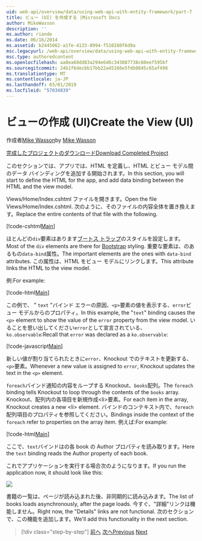 ```yaml
---
uid: web-api/overview/data/using-web-api-with-entity-framework/part-7
title: ビュー (UI) を作成する |Microsoft Docs
author: MikeWasson
description: ''
ms.author: riande
ms.date: 06/16/2014
ms.assetid: b2445062-a1fe-4133-8994-f510280f6d9a
msc.legacyurl: /web-api/overview/data/using-web-api-with-entity-framework/part-7
msc.type: authoredcontent
ms.openlocfilehash: aa0ea68dd83a294e6d6c343887738c60eef595bf
ms.sourcegitcommit: 24b1f6decbb17bb22a45166e5fdb0845c65af498
ms.translationtype: MT
ms.contentlocale: ja-JP
ms.lasthandoff: 03/01/2019
ms.locfileid: "57034839"
---
```

<a name="create-the-view-ui"></a><span data-ttu-id="2c6dc-102">ビューの作成 (UI)</span><span class="sxs-lookup"><span data-stu-id="2c6dc-102">Create the View (UI)</span></span>
====================
<span data-ttu-id="2c6dc-103">作成者[Mike Wasson](https://github.com/MikeWasson)</span><span class="sxs-lookup"><span data-stu-id="2c6dc-103">by [Mike Wasson](https://github.com/MikeWasson)</span></span>

[<span data-ttu-id="2c6dc-104">完成したプロジェクトのダウンロード</span><span class="sxs-lookup"><span data-stu-id="2c6dc-104">Download Completed Project</span></span>](https://github.com/MikeWasson/BookService)

<span data-ttu-id="2c6dc-105">このセクションでは、アプリでは、HTML を定義し、HTML とビュー モデル間のデータ バインディングを追加する開始されます。</span><span class="sxs-lookup"><span data-stu-id="2c6dc-105">In this section, you will start to define the HTML for the app, and add data binding between the HTML and the view model.</span></span>

<span data-ttu-id="2c6dc-106">Views/Home/Index.cshtml ファイルを開きます。</span><span class="sxs-lookup"><span data-stu-id="2c6dc-106">Open the file Views/Home/Index.cshtml.</span></span> <span data-ttu-id="2c6dc-107">次のように、そのファイルの内容全体を置き換えます。</span><span class="sxs-lookup"><span data-stu-id="2c6dc-107">Replace the entire contents of that file with the following.</span></span>

[!code-cshtml[Main](part-7/samples/sample1.cshtml)]

<span data-ttu-id="2c6dc-108">ほとんどの`div`要素はあります[ブートス トラップ](http://getbootstrap.com/)のスタイルを設定します。</span><span class="sxs-lookup"><span data-stu-id="2c6dc-108">Most of the `div` elements are there for [Bootstrap](http://getbootstrap.com/) styling.</span></span> <span data-ttu-id="2c6dc-109">重要な要素は、のあるもの`data-bind`属性。</span><span class="sxs-lookup"><span data-stu-id="2c6dc-109">The important elements are the ones with `data-bind` attributes.</span></span> <span data-ttu-id="2c6dc-110">この属性は、HTML をビュー モデルにリンクします。</span><span class="sxs-lookup"><span data-stu-id="2c6dc-110">This attribute links the HTML to the view model.</span></span>

<span data-ttu-id="2c6dc-111">例:</span><span class="sxs-lookup"><span data-stu-id="2c6dc-111">For example:</span></span>

[!code-html[Main](part-7/samples/sample2.html)]

<span data-ttu-id="2c6dc-112">この例で、 &quot; `text` &quot;バインド エラーの原因、`<p>`要素の値を表示する、`error`ビュー モデルからのプロパティ。</span><span class="sxs-lookup"><span data-stu-id="2c6dc-112">In this example, the &quot;`text`&quot; binding causes the `<p>` element to show the value of the `error` property from the view model.</span></span> <span data-ttu-id="2c6dc-113">いることを思い出してください`error`として宣言されている、 `ko.observable`:</span><span class="sxs-lookup"><span data-stu-id="2c6dc-113">Recall that `error` was declared as a `ko.observable`:</span></span>

[!code-javascript[Main](part-7/samples/sample3.js)]

<span data-ttu-id="2c6dc-114">新しい値が割り当てられたときに`error`、Knockout でのテキストを更新する、`<p>`要素。</span><span class="sxs-lookup"><span data-stu-id="2c6dc-114">Whenever a new value is assigned to `error`, Knockout updates the text in the `<p>` element.</span></span>

<span data-ttu-id="2c6dc-115">`foreach`バインド通知の内容をループする Knockout、`books`配列。</span><span class="sxs-lookup"><span data-stu-id="2c6dc-115">The `foreach` binding tells Knockout to loop through the contents of the `books` array.</span></span> <span data-ttu-id="2c6dc-116">Knockout、配列内の各項目を新規作成&lt;li&gt;要素。</span><span class="sxs-lookup"><span data-stu-id="2c6dc-116">For each item in the array, Knockout creates a new &lt;li&gt; element.</span></span> <span data-ttu-id="2c6dc-117">バインドのコンテキスト内で、`foreach`配列項目のプロパティを参照してください。</span><span class="sxs-lookup"><span data-stu-id="2c6dc-117">Bindings inside the context of the `foreach` refer to properties on the array item.</span></span> <span data-ttu-id="2c6dc-118">例えば:</span><span class="sxs-lookup"><span data-stu-id="2c6dc-118">For example:</span></span>

[!code-html[Main](part-7/samples/sample4.html)]

<span data-ttu-id="2c6dc-119">ここで、`text`バインドはの各 book の Author プロパティを読み取ります。</span><span class="sxs-lookup"><span data-stu-id="2c6dc-119">Here the `text` binding reads the Author property of each book.</span></span>

<span data-ttu-id="2c6dc-120">これでアプリケーションを実行する場合次のようになります。</span><span class="sxs-lookup"><span data-stu-id="2c6dc-120">If you run the application now, it should look like this:</span></span>

![](part-7/_static/image1.png)

<span data-ttu-id="2c6dc-121">書籍の一覧は、ページが読み込まれた後、非同期的に読み込みます。</span><span class="sxs-lookup"><span data-stu-id="2c6dc-121">The list of books loads asynchronously, after the page loads.</span></span> <span data-ttu-id="2c6dc-122">今すぐ、&quot;詳細&quot;リンクは機能しません。</span><span class="sxs-lookup"><span data-stu-id="2c6dc-122">Right now, the &quot;Details&quot; links are not functional.</span></span> <span data-ttu-id="2c6dc-123">次のセクションで、この機能を追加します。</span><span class="sxs-lookup"><span data-stu-id="2c6dc-123">We'll add this functionality in the next section.</span></span>

> [!div class="step-by-step"]
> <span data-ttu-id="2c6dc-124">[前へ](part-6.md)
> [次へ](part-8.md)</span><span class="sxs-lookup"><span data-stu-id="2c6dc-124">[Previous](part-6.md)
[Next](part-8.md)</span></span>
